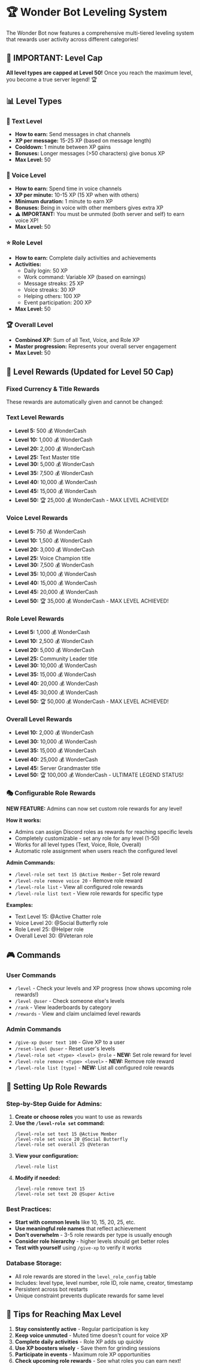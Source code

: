 # 🏆 Wonder Bot Leveling System

The Wonder Bot now features a comprehensive multi-tiered leveling system that rewards user activity across different categories!

## 🚨 IMPORTANT: Level Cap
**All level types are capped at Level 50!** Once you reach the maximum level, you become a true server legend! 🏆

## 📊 Level Types

### 💬 Text Level
- **How to earn:** Send messages in chat channels
- **XP per message:** 15-25 XP (based on message length)
- **Cooldown:** 1 minute between XP gains
- **Bonuses:** Longer messages (>50 characters) give bonus XP
- **Max Level:** 50

### 🎤 Voice Level  
- **How to earn:** Spend time in voice channels
- **XP per minute:** 10-15 XP (15 XP when with others)
- **Minimum duration:** 1 minute to earn XP
- **Bonuses:** Being in voice with other members gives extra XP
- **⚠️ IMPORTANT:** You must be unmuted (both server and self) to earn voice XP!
- **Max Level:** 50

### ⭐ Role Level
- **How to earn:** Complete daily activities and achievements
- **Activities:**
  - Daily login: 50 XP
  - Work command: Variable XP (based on earnings)
  - Message streaks: 25 XP
  - Voice streaks: 30 XP
  - Helping others: 100 XP
  - Event participation: 200 XP
- **Max Level:** 50

### 🏆 Overall Level
- **Combined XP:** Sum of all Text, Voice, and Role XP
- **Master progression:** Represents your overall server engagement
- **Max Level:** 50

## 🎁 Level Rewards (Updated for Level 50 Cap)

### Fixed Currency & Title Rewards
These rewards are automatically given and cannot be changed:

### Text Level Rewards
- **Level 5:** 500 💰 WonderCash
- **Level 10:** 1,000 💰 WonderCash
- **Level 20:** 2,000 💰 WonderCash
- **Level 25:** Text Master title
- **Level 30:** 5,000 💰 WonderCash
- **Level 35:** 7,500 💰 WonderCash
- **Level 40:** 10,000 💰 WonderCash
- **Level 45:** 15,000 💰 WonderCash
- **Level 50:** 🏆 25,000 💰 WonderCash - MAX LEVEL ACHIEVED!

### Voice Level Rewards
- **Level 5:** 750 💰 WonderCash
- **Level 10:** 1,500 💰 WonderCash
- **Level 20:** 3,000 💰 WonderCash
- **Level 25:** Voice Champion title
- **Level 30:** 7,500 💰 WonderCash
- **Level 35:** 10,000 💰 WonderCash
- **Level 40:** 15,000 💰 WonderCash
- **Level 45:** 20,000 💰 WonderCash
- **Level 50:** 🏆 35,000 💰 WonderCash - MAX LEVEL ACHIEVED!

### Role Level Rewards
- **Level 5:** 1,000 💰 WonderCash
- **Level 10:** 2,500 💰 WonderCash
- **Level 20:** 5,000 💰 WonderCash
- **Level 25:** Community Leader title
- **Level 30:** 10,000 💰 WonderCash
- **Level 35:** 15,000 💰 WonderCash
- **Level 40:** 20,000 💰 WonderCash
- **Level 45:** 30,000 💰 WonderCash
- **Level 50:** 🏆 50,000 💰 WonderCash - MAX LEVEL ACHIEVED!

### Overall Level Rewards
- **Level 10:** 2,000 💰 WonderCash
- **Level 30:** 10,000 💰 WonderCash
- **Level 35:** 15,000 💰 WonderCash
- **Level 40:** 25,000 💰 WonderCash
- **Level 45:** Server Grandmaster title
- **Level 50:** 🏆 100,000 💰 WonderCash - ULTIMATE LEGEND STATUS!

### 🎭 Configurable Role Rewards
**NEW FEATURE:** Admins can now set custom role rewards for any level!

**How it works:**
- Admins can assign Discord roles as rewards for reaching specific levels
- Completely customizable - set any role for any level (1-50)
- Works for all level types (Text, Voice, Role, Overall)
- Automatic role assignment when users reach the configured level

**Admin Commands:**
- `/level-role set text 15 @Active Member` - Set role reward
- `/level-role remove voice 20` - Remove role reward  
- `/level-role list` - View all configured role rewards
- `/level-role list text` - View role rewards for specific type

**Examples:**
- Text Level 15: @Active Chatter role
- Voice Level 20: @Social Butterfly role  
- Role Level 25: @Helper role
- Overall Level 30: @Veteran role

## 🎮 Commands

### User Commands
- `/level` - Check your levels and XP progress (now shows upcoming role rewards!)
- `/level @user` - Check someone else's levels
- `/rank` - View leaderboards by category
- `/rewards` - View and claim unclaimed level rewards

### Admin Commands
- `/give-xp @user text 100` - Give XP to a user
- `/reset-level @user` - Reset user's levels
- `/level-role set <type> <level> @role` - **NEW:** Set role reward for level
- `/level-role remove <type> <level>` - **NEW:** Remove role reward 
- `/level-role list [type]` - **NEW:** List all configured role rewards

## 🔧 Setting Up Role Rewards

### Step-by-Step Guide for Admins:

1. **Create or choose roles** you want to use as rewards
2. **Use the `/level-role set` command:**
   ```
   /level-role set text 15 @Active Member
   /level-role set voice 20 @Social Butterfly  
   /level-role set overall 25 @Veteran
   ```
3. **View your configuration:**
   ```
   /level-role list
   ```
4. **Modify if needed:**
   ```
   /level-role remove text 15
   /level-role set text 20 @Super Active
   ```

### Best Practices:
- **Start with common levels** like 10, 15, 20, 25, etc.
- **Use meaningful role names** that reflect achievement
- **Don't overwhelm** - 3-5 role rewards per type is usually enough
- **Consider role hierarchy** - higher levels should get better roles
- **Test with yourself** using `/give-xp` to verify it works

### Database Storage:
- All role rewards are stored in the `level_role_config` table
- Includes: level type, level number, role ID, role name, creator, timestamp
- Persistent across bot restarts
- Unique constraint prevents duplicate rewards for same level

## 🎯 Tips for Reaching Max Level

1. **Stay consistently active** - Regular participation is key
2. **Keep voice unmuted** - Muted time doesn't count for voice XP
3. **Complete daily activities** - Role XP adds up quickly
4. **Use XP boosters wisely** - Save them for grinding sessions
5. **Participate in events** - Maximum role XP opportunities
6. **Check upcoming role rewards** - See what roles you can earn next!